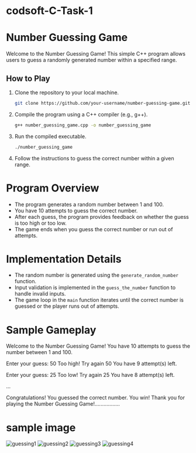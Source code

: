 # codsoft-C-Task-1

# Number Guessing Game 

Welcome to the Number Guessing Game! This simple C++ program allows users to guess a randomly generated number within a specified range.

## How to Play

1. Clone the repository to your local machine.

    ```bash
    git clone https://github.com/your-username/number-guessing-game.git
    ```

2. Compile the program using a C++ compiler (e.g., g++).

    ```bash
    g++ number_guessing_game.cpp -o number_guessing_game
    ```

3. Run the compiled executable.

    ```bash
    ./number_guessing_game
    ```

4. Follow the instructions to guess the correct number within a given range.

# Program Overview

- The program generates a random number between 1 and 100.
- You have 10 attempts to guess the correct number.
- After each guess, the program provides feedback on whether the guess is too high or too low.
- The game ends when you guess the correct number or run out of attempts.

# Implementation Details

- The random number is generated using the `generate_random_number` function.
- Input validation is implemented in the `guess_the_number` function to handle invalid inputs.
- The game loop in the `main` function iterates until the correct number is guessed or the player runs out of attempts.

# Sample Gameplay

Welcome to the Number Guessing Game!
You have 10 attempts to guess the number between 1 and 100.

Enter your guess: 50
Too high! Try again 50
You have 9 attempt(s) left.

Enter your guess: 25
Too low! Try again 25
You have 8 attempt(s) left.

...

Congratulations! You guessed the correct number. You win!
Thank you for playing the Number Guessing Game!.................

# sample image
![guessing1](https://github.com/Srivarthaniselvam/codsoft-C-Task-1/assets/151417502/2b3bae78-072d-42bc-bbec-67ae8e06ba79)
![guessing2](https://github.com/Srivarthaniselvam/codsoft-C-Task-1/assets/151417502/4eaef30c-14a0-4262-ac6f-f3aa2dd894b2)
![guessing3](https://github.com/Srivarthaniselvam/codsoft-C-Task-1/assets/151417502/867be339-ae9c-4d77-ad19-b266d0e625cf)
![guessing4](https://github.com/Srivarthaniselvam/codsoft-C-Task-1/assets/151417502/6062459d-ae28-4c6b-aa21-2ff485181729)


